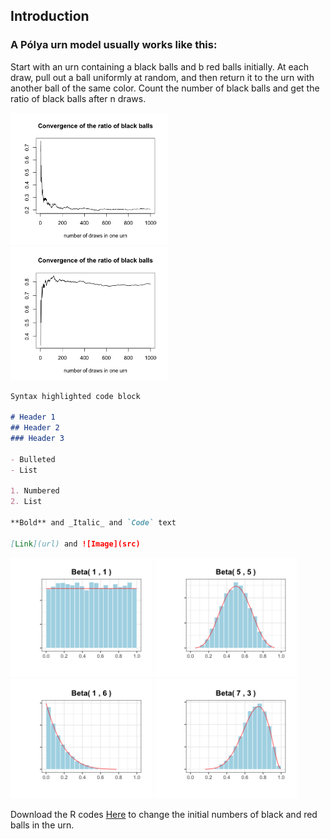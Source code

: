 ## Introduction

### A Pólya urn model usually works like this: 

Start with an urn containing a black balls and b red balls initially.
At each draw, pull out a ball uniformly at random, and then return it to the urn with another ball of the same color. 
Count the number of black balls and get the ratio of black balls after n draws. 

<img src="urn1.png" width="50%" height="50%"/>  <img src="urn2.png" width="50%" height="50%"/>

```markdown
Syntax highlighted code block

# Header 1
## Header 2
### Header 3

- Bulleted
- List

1. Numbered
2. List

**Bold** and _Italic_ and `Code` text

[Link](url) and ![Image](src)
```
<img src="beta11.png" width="45%" height="45%"/>    <img src="beta55.png" width="45%" height="45%"/>
<img src="beta16.png" width="45%" height="45%"/>    <img src="beta73.png" width="45%" height="45%"/>

Download the R codes [Here](https://downgit.github.io/#/home?url=https://github.com/celestezeng33/Polya_Urn_Model/blob/main/polya_urn.R) to change the initial numbers of black and red balls in the urn. 
